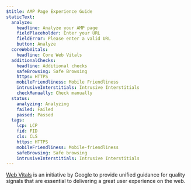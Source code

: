 ```yaml
---
$title: AMP Page Experience Guide
staticText:
  analyze:
    headline: Analyze your AMP page
    fieldPlaceholder: Enter your URL
    fieldError: Please enter a valid URL
    button: Analyze
  coreWebVitals:
    headline: Core Web Vitals
  additionalChecks:
    headline: Additional checks
    safeBrowsing: Safe Browsing
    https: HTTPS
    mobileFriendliness: Mobile Friendliness
    intrusiveInterstitials: Intrusive Interstitials
    checkManually: Check manually
  status:  
    analyzing: Analyzing
    failed: Failed
    passed: Passed
  tags:
    lcp: LCP
    fid: FID
    cls: CLS
    https: HTTPS
    mobileFriendliness: Mobile-friendliness
    safeBrowsing: Safe browsing
    intrusiveInterstitials: Intrusive Interstitials
---
```

[Web Vitals](https://web.dev/vitals/) is an initiative by
Google to provide unified guidance for quality signals that are essential
to delivering a great user experience on the web.

